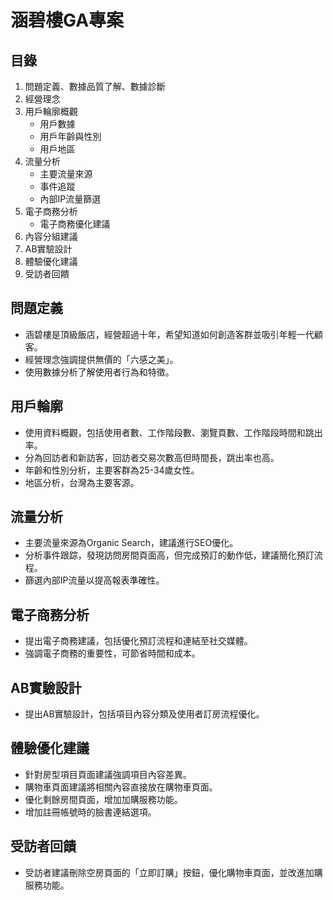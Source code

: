 # 涵碧樓GA專案

## 目錄
1. 問題定義、數據品質了解、數據診斷
2. 經營理念
3. 用戶輪廓概觀
    - 用戶數據
    - 用戶年齡與性別
    - 用戶地區
4. 流量分析
    - 主要流量來源
    - 事件追蹤
    - 內部IP流量篩選
5. 電子商務分析
    - 電子商務優化建議
6. 內容分組建議
7. AB實驗設計
8. 體驗優化建議
9. 受訪者回饋

## 問題定義
- 涵碧樓是頂級飯店，經營超過十年，希望知道如何創造客群並吸引年輕一代顧客。
- 經營理念強調提供無價的「六感之美」。
- 使用數據分析了解使用者行為和特徵。

## 用戶輪廓
- 使用資料概觀，包括使用者數、工作階段數、瀏覽頁數、工作階段時間和跳出率。
- 分為回訪者和新訪客，回訪者交易次數高但時間長，跳出率也高。
- 年齡和性別分析，主要客群為25-34歲女性。
- 地區分析，台灣為主要客源。

## 流量分析
- 主要流量來源為Organic Search，建議進行SEO優化。
- 分析事件跟踪，發現訪問房間頁面高，但完成預訂的動作低，建議簡化預訂流程。
- 篩選內部IP流量以提高報表準確性。

## 電子商務分析
- 提出電子商務建議，包括優化預訂流程和連結至社交媒體。
- 強調電子商務的重要性，可節省時間和成本。

## AB實驗設計
- 提出AB實驗設計，包括項目內容分類及使用者訂房流程優化。

## 體驗優化建議
- 針對房型項目頁面建議強調項目內容差異。
- 購物車頁面建議將相關內容直接放在購物車頁面。
- 優化剩餘房間頁面，增加加購服務功能。
- 增加註冊帳號時的臉書連結選項。

## 受訪者回饋
- 受訪者建議刪除空房頁面的「立即訂購」按鈕，優化購物車頁面，並改進加購服務功能。

